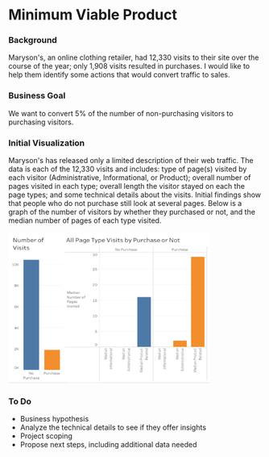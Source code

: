 # Minimum Viable Product 

### Background

Maryson's, an online clothing retailer, had 12,330 visits to their site over the course of the year; only 1,908 visits resulted in purchases. I would like to help them identify some actions that would convert traffic to sales. 

### Business Goal

We want to convert 5% of the number of non-purchasing visitors to purchasing visitors.

### Initial Visualization

Maryson's has released only a limited description of their web traffic. The data is each of the 12,330 visits and includes: type of page(s) visited by each visitor (Administrative, Informational, or Product); overall number of pages visited in each type; overall length the visitor stayed on each the page types; and some technical details about the visits. Initial findings show that people who do not purchase still look at several pages. Below is a graph of the number of visitors by whether they purchased or not, and the median number of pages of each type visited.

<img src="https://raw.githubusercontent.com/cda913/BFDP_Metis/main/MVP_graph.png" width="400" height="300" />

### To Do

- Business hypothesis
- Analyze the technical details to see if they offer insights
- Project scoping
- Propose next steps, including additional data needed
